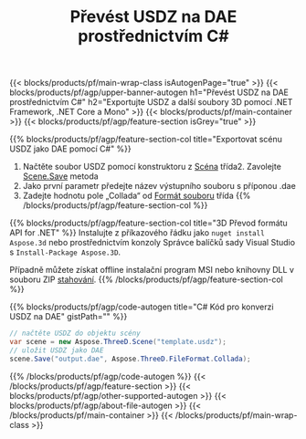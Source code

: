 ﻿---
title: Převést USDZ na DAE prostřednictvím C# 
description: Převeďte USDZ a další soubory 3D pomocí .NET API
url: /cs/net/conversion/usdz-to-dae/
family: 3d
platformtag: net
feature: conversion
informat: USDZ
outformat: DAE
otherformats: DRC HTML DAE ASE STL PLY 3MF OBJ 
---
{{< blocks/products/pf/main-wrap-class isAutogenPage="true" >}}
{{< blocks/products/pf/agp/upper-banner-autogen h1="Převést USDZ na DAE prostřednictvím C#" h2="Exportujte USDZ a další soubory 3D pomocí .NET Framework, .NET Core a Mono" >}}
{{< blocks/products/pf/main-container >}}
{{< blocks/products/pf/agp/feature-section isGrey="true" >}}

{{% blocks/products/pf/agp/feature-section-col title="Exportovat scénu USDZ jako DAE pomocí C#" %}}
1. Načtěte soubor USDZ pomocí konstruktoru z [Scéna](https://apireference.aspose.com/3d/net/aspose.threed/scene) třída2. Zavolejte [Scene.Save](https://apireference.aspose.com/3d/net/aspose.threed/scene/methods/save/index) metoda
3. Jako první parametr předejte název výstupního souboru s příponou .dae
4. Zadejte hodnotu pole „Collada“ od [Formát souboru](https://apireference.aspose.com/3d/net/aspose.threed/fileformat/fields/index) třída
{{% /blocks/products/pf/agp/feature-section-col %}}

{{% blocks/products/pf/agp/feature-section-col title="3D Převod formátu API for .NET" %}}
Instalujte z příkazového řádku jako ```nuget install Aspose.3d``` nebo prostřednictvím konzoly Správce balíčků sady Visual Studio s ```Install-Package Aspose.3D```.

Případně můžete získat offline instalační program MSI nebo knihovny DLL v souboru ZIP [stahování](https://downloads.aspose.com/3d/net).
{{% /blocks/products/pf/agp/feature-section-col %}}

{{% blocks/products/pf/agp/code-autogen title="C# Kód pro konverzi USDZ na DAE" gistPath="" %}}
```cs
// načtěte USDZ do objektu scény 
var scene = new Aspose.ThreeD.Scene("template.usdz");
// uložit USDZ jako DAE 
scene.Save("output.dae", Aspose.ThreeD.FileFormat.Collada);

```
{{% /blocks/products/pf/agp/code-autogen %}}
{{< /blocks/products/pf/agp/feature-section >}}
{{< blocks/products/pf/agp/other-supported-autogen >}}
{{< blocks/products/pf/agp/about-file-autogen >}}
{{< /blocks/products/pf/main-container >}}
{{< /blocks/products/pf/main-wrap-class >}}